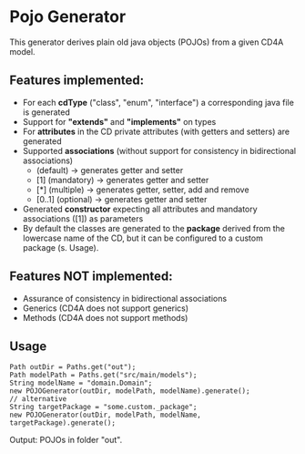 # Pojo Generator

This generator derives plain old java objects (POJOs) from a given CD4A model.

## Features implemented:

* For each **cdType** ("class", "enum", "interface") a corresponding java file is generated
* Support for **"extends"** and **"implements"** on types
* For **attributes** in the CD private attributes (with getters and setters) are generated 
* Supported **associations** (without support for consistency in bidirectional associations)
  * (default) -> generates getter and setter
  * \[1\] (mandatory) -> generates getter and setter
  * \[*\] (multiple) -> generates getter, setter, add and remove
  * \[0..1\] (optional) -> generates getter and setter
* Generated **constructor** expecting all attributes and mandatory associations (\[1\]) as parameters
* By default the classes are generated to the **package** derived from the lowercase name of the CD, but it can be configured to a custom package (s. Usage).
 
## Features NOT implemented:

* Assurance of consistency in bidirectional associations
* Generics (CD4A does not support generics)
* Methods (CD4A does not support methods)

## Usage

```
Path outDir = Paths.get("out");
Path modelPath = Paths.get("src/main/models");
String modelName = "domain.Domain";
new POJOGenerator(outDir, modelPath, modelName).generate();
// alternative
String targetPackage = "some.custom._package";
new POJOGenerator(outDir, modelPath, modelName, targetPackage).generate();
```

Output: POJOs in folder "out".
